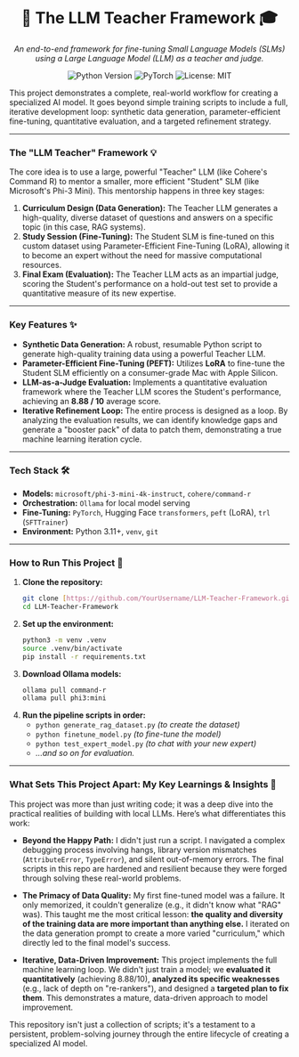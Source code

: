 <div align="center">

# 🧠 The LLM Teacher Framework 🎓

*An end-to-end framework for fine-tuning Small Language Models (SLMs) using a Large Language Model (LLM) as a teacher and judge.*

</div>

<p align="center">
  <img src="https://img.shields.io/badge/Python-3.11+-blue.svg" alt="Python Version">
  <img src="https://img.shields.io/badge/PyTorch-2.0+-orange.svg" alt="PyTorch">
  <img src="https://img.shields.io/badge/License-MIT-green.svg" alt="License: MIT">
</p>

This project demonstrates a complete, real-world workflow for creating a specialized AI model. It goes beyond simple training scripts to include a full, iterative development loop: synthetic data generation, parameter-efficient fine-tuning, quantitative evaluation, and a targeted refinement strategy.

---

### **The "LLM Teacher" Framework** 💡

The core idea is to use a large, powerful "Teacher" LLM (like Cohere's Command R) to mentor a smaller, more efficient "Student" SLM (like Microsoft's Phi-3 Mini). This mentorship happens in three key stages:

1.  **Curriculum Design (Data Generation):** The Teacher LLM generates a high-quality, diverse dataset of questions and answers on a specific topic (in this case, RAG systems).
2.  **Study Session (Fine-Tuning):** The Student SLM is fine-tuned on this custom dataset using Parameter-Efficient Fine-Tuning (LoRA), allowing it to become an expert without the need for massive computational resources.
3.  **Final Exam (Evaluation):** The Teacher LLM acts as an impartial judge, scoring the Student's performance on a hold-out test set to provide a quantitative measure of its new expertise.

---

### **Key Features** ✨

* **Synthetic Data Generation:** A robust, resumable Python script to generate high-quality training data using a powerful Teacher LLM.
* **Parameter-Efficient Fine-Tuning (PEFT):** Utilizes **LoRA** to fine-tune the Student SLM efficiently on a consumer-grade Mac with Apple Silicon.
* **LLM-as-a-Judge Evaluation:** Implements a quantitative evaluation framework where the Teacher LLM scores the Student's performance, achieving an **8.88 / 10** average score.
* **Iterative Refinement Loop:** The entire process is designed as a loop. By analyzing the evaluation results, we can identify knowledge gaps and generate a "booster pack" of data to patch them, demonstrating a true machine learning iteration cycle.

---

### **Tech Stack** 🛠️

* **Models:** `microsoft/phi-3-mini-4k-instruct`, `cohere/command-r`
* **Orchestration:** `Ollama` for local model serving
* **Fine-Tuning:** `PyTorch`, Hugging Face `transformers`, `peft` (LoRA), `trl` (`SFTTrainer`)
* **Environment:** Python 3.11+, `venv`, `git`

---

### **How to Run This Project** 🚀

1.  **Clone the repository:**
    ```bash
    git clone [https://github.com/YourUsername/LLM-Teacher-Framework.git](https://github.com/YourUsername/LLM-Teacher-Framework.git)
    cd LLM-Teacher-Framework
    ```
2.  **Set up the environment:**
    ```bash
    python3 -m venv .venv
    source .venv/bin/activate
    pip install -r requirements.txt
    ```
3.  **Download Ollama models:**
    ```bash
    ollama pull command-r
    ollama pull phi3:mini
    ```
4.  **Run the pipeline scripts in order:**
    * `python generate_rag_dataset.py`  *(to create the dataset)*
    * `python finetune_model.py`          *(to fine-tune the model)*
    * `python test_expert_model.py`       *(to chat with your new expert)*
    * *...and so on for evaluation.*

---

### **What Sets This Project Apart: My Key Learnings & Insights** 🧠

This project was more than just writing code; it was a deep dive into the practical realities of building with local LLMs. Here’s what differentiates this work:

* **Beyond the Happy Path:** I didn't just run a script. I navigated a complex debugging process involving hangs, library version mismatches (`AttributeError`, `TypeError`), and silent out-of-memory errors. The final scripts in this repo are hardened and resilient because they were forged through solving these real-world problems.

* **The Primacy of Data Quality:** My first fine-tuned model was a failure. It only memorized, it couldn't generalize (e.g., it didn't know what "RAG" was). This taught me the most critical lesson: **the quality and diversity of the training data are more important than anything else.** I iterated on the data generation prompt to create a more varied "curriculum," which directly led to the final model's success.

* **Iterative, Data-Driven Improvement:** This project implements the full machine learning loop. We didn't just train a model; we **evaluated it quantitatively** (achieving 8.88/10), **analyzed its specific weaknesses** (e.g., lack of depth on "re-rankers"), and designed a **targeted plan to fix them**. This demonstrates a mature, data-driven approach to model improvement.

This repository isn't just a collection of scripts; it's a testament to a persistent, problem-solving journey through the entire lifecycle of creating a specialized AI model.
